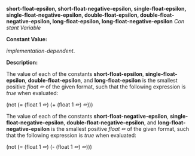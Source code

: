 **short-float-epsilon, short-float-negative-epsilon, single-float-epsilon, single-float-negative-epsilon, double-float-epsilon, double-float-negative-epsilon, long-float-epsilon, long-float-negative-epsilon** *Con stant Variable* 



**Constant Value:** 



*implementation-dependent*. 



**Description:** 



The value of each of the constants **short-float-epsilon**, **single-float-epsilon**, **double-float-epsilon**, and **long-float-epsilon** is the smallest positive *float ✏* of the given format, such that the following expression is *true* when evaluated: 







 



 



(not (= (float 1 *✏*) (+ (float 1 *✏*) *✏*))) 



The value of each of the constants **short-float-negative-epsilon**, **single-float-negative-epsilon**, **double-float-negative-epsilon**, and **long-float-negative-epsilon** is the smallest positive *float ✏* of the given format, such that the following expression is *true* when evaluated: 



(not (= (float 1 *✏*) (- (float 1 *✏*) *✏*))) 



